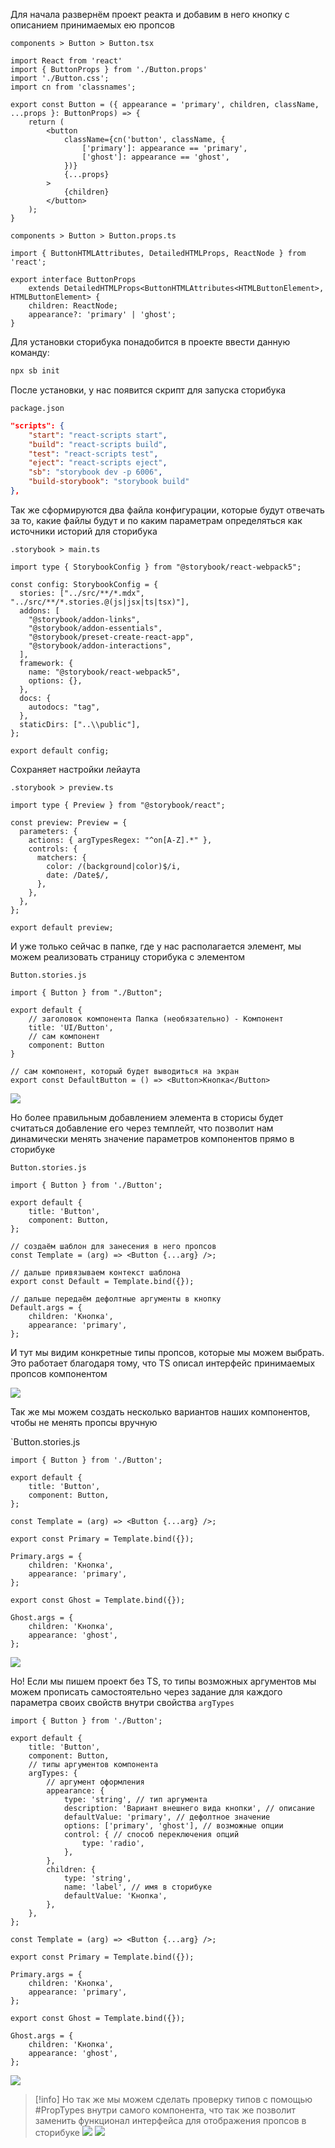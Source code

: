 Для начала развернём проект реакта и добавим в него кнопку с описанием принимаемых ею пропсов

`components > Button > Button.tsx`

```TSX
import React from 'react'
import { ButtonProps } from './Button.props'
import './Button.css';
import cn from 'classnames';

export const Button = ({ appearance = 'primary', children, className, ...props }: ButtonProps) => {
    return (
		<button
			className={cn('button', className, {
				['primary']: appearance == 'primary',
				['ghost']: appearance == 'ghost',
			})}
			{...props}
		>
			{children}
		</button>
	);
}
```

`components > Button > Button.props.ts`

```TS
import { ButtonHTMLAttributes, DetailedHTMLProps, ReactNode } from 'react';

export interface ButtonProps
	extends DetailedHTMLProps<ButtonHTMLAttributes<HTMLButtonElement>, HTMLButtonElement> {
	children: ReactNode;
	appearance?: 'primary' | 'ghost';
}
```

Для установки сторибука понадобится в проекте ввести данную команду:

```bash
npx sb init
```

После установки, у нас появится скрипт для запуска сторибука

`package.json`

```JSON
"scripts": {
	"start": "react-scripts start",
	"build": "react-scripts build",
	"test": "react-scripts test",
	"eject": "react-scripts eject",
	"sb": "storybook dev -p 6006",
	"build-storybook": "storybook build"
},
```

Так же сформируются два файла конфигурации, которые будут отвечать за то, какие файлы будут и по каким параметрам определяться как источники историй для сторибука

`.storybook > main.ts`

```TS
import type { StorybookConfig } from "@storybook/react-webpack5";

const config: StorybookConfig = {
  stories: ["../src/**/*.mdx", "../src/**/*.stories.@(js|jsx|ts|tsx)"],
  addons: [
    "@storybook/addon-links",
    "@storybook/addon-essentials",
    "@storybook/preset-create-react-app",
    "@storybook/addon-interactions",
  ],
  framework: {
    name: "@storybook/react-webpack5",
    options: {},
  },
  docs: {
    autodocs: "tag",
  },
  staticDirs: ["..\\public"],
};

export default config;
```

Сохраняет настройки лейаута

`.storybook > preview.ts`

```TS
import type { Preview } from "@storybook/react";

const preview: Preview = {
  parameters: {
    actions: { argTypesRegex: "^on[A-Z].*" },
    controls: {
      matchers: {
        color: /(background|color)$/i,
        date: /Date$/,
      },
    },
  },
};

export default preview;
```

И уже только сейчас в папке, где у нас располагается элемент, мы можем реализовать страницу сторибука с элементом

`Button.stories.js`

```TSX
import { Button } from "./Button";

export default {
    // заголовок компонента Папка (необязательно) - Компонент
    title: 'UI/Button',
    // сам компонент
    component: Button
}

// сам компонент, который будет выводиться на экран
export const DefaultButton = () => <Button>Кнопка</Button>
```

![](_png/b969820de29d399bb67163f402340fd4.png)

Но более правильным добавлением элемента в сторисы будет считаться добавление его через темплейт, что позволит нам динамически менять значение параметров компонентов прямо в сторибуке

`Button.stories.js`

```JS
import { Button } from './Button';

export default {
	title: 'Button',
	component: Button,
};

// создаём шаблон для занесения в него пропсов
const Template = (arg) => <Button {...arg} />;

// дальше привязываем контекст шаблона
export const Default = Template.bind({});

// дальше передаём дефолтные аргументы в кнопку
Default.args = {
	children: 'Кнопка',
	appearance: 'primary',
};
```

И тут мы видим конкретные типы пропсов, которые мы можем выбрать. Это работает благодаря тому, что TS описал интерфейс принимаемых пропсов компонентом

![](_png/ed11ddaac2a1ceaa86b51015ea29891a.png)

Так же мы можем создать несколько вариантов наших компонентов, чтобы не менять пропсы вручную

`Button.stories.js

```JS
import { Button } from './Button';

export default {
	title: 'Button',
	component: Button,
};

const Template = (arg) => <Button {...arg} />;

export const Primary = Template.bind({});

Primary.args = {
	children: 'Кнопка',
	appearance: 'primary',
};

export const Ghost = Template.bind({});

Ghost.args = {
	children: 'Кнопка',
	appearance: 'ghost',
};
```

![](_png/157c7624a4f52abfddc8f5a68551eb6d.png)

Но! Если мы пишем проект без TS, то типы возможных аргументов мы можем прописать самостоятельно через задание для каждого параметра своих свойств внутри свойства `argTypes`

```JS
import { Button } from './Button';

export default {
	title: 'Button',
	component: Button,
	// типы аргументов компонента
	argTypes: {
		// аргумент оформления
		appearance: {
			type: 'string', // тип аргумента
			description: 'Вариант внешнего вида кнопки', // описание
			defaultValue: 'primary', // дефолтное значение
			options: ['primary', 'ghost'], // возможные опции
			control: { // способ переключения опций
				type: 'radio',
			},
		},
		children: {
			type: 'string',
			name: 'label', // имя в сторибуке
			defaultValue: 'Кнопка',
		},
	},
};

const Template = (arg) => <Button {...arg} />;

export const Primary = Template.bind({});

Primary.args = {
	children: 'Кнопка',
	appearance: 'primary',
};

export const Ghost = Template.bind({});

Ghost.args = {
	children: 'Кнопка',
	appearance: 'ghost',
};
```

![](_png/788a98b3abfd5ab0415e88055ecce44b.png)

> [!info] Но так же мы можем сделать проверку типов с помощью #PropTypes внутри самого компонента, что так же позволит заменить функционал интерфейса для отображения пропсов в сторибуке
> ![](_png/e243eb34ac97df0cbb8187e6347965bf.png)
> ![](_png/5165a4486ae121e919b8215c0070c1d6.png)
